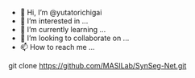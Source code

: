 - 👋 Hi, I’m @yutatorichigai
- 👀 I’m interested in ...
- 🌱 I’m currently learning ...
- 💞️ I’m looking to collaborate on ...
- 📫 How to reach me ...

<!---
yutatorichigai/yutatorichigai is a ✨ special ✨ repository because its `README.md` (this file) appears on your GitHub profile.
You can click the Preview link to take a look at your changes.
--->

git clone
https://github.com/MASILab/SynSeg-Net.git


